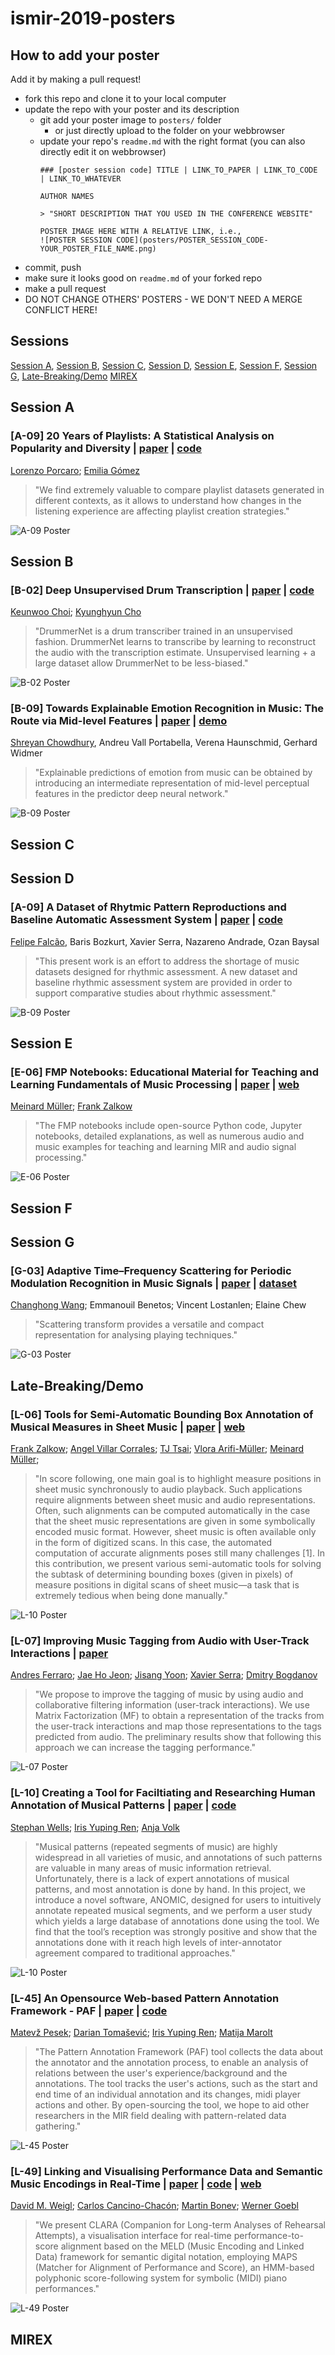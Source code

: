 # ismir-2019-posters

## How to add your poster
Add it by making a pull request!

- fork this repo and clone it to your local computer
- update the repo with your poster and its description
  - git add your poster image to `posters/` folder
    - or just directly upload to the folder on your webbrowser
  - update your repo's `readme.md` with the right format (you can also directly edit it on webbrowser)
    ```
    ### [poster session code] TITLE | LINK_TO_PAPER | LINK_TO_CODE | LINK_TO_WHATEVER

    AUTHOR NAMES

    > "SHORT DESCRIPTION THAT YOU USED IN THE CONFERENCE WEBSITE"

    POSTER IMAGE HERE WITH A RELATIVE LINK, i.e.,
    ![POSTER SESSION CODE](posters/POSTER_SESSION_CODE-YOUR_POSTER_FILE_NAME.png)
    ```
- commit, push
- make sure it looks good on `readme.md` of your forked repo
- make a pull request
- DO NOT CHANGE OTHERS' POSTERS - WE DON'T NEED A MERGE CONFLICT HERE!

## Sessions
[Session A](https://github.com/keunwoochoi/ismir-2019-posters#session-a),
[Session B](https://github.com/keunwoochoi/ismir-2019-posters#session-b),
[Session C](https://github.com/keunwoochoi/ismir-2019-posters#session-c),
[Session D](https://github.com/keunwoochoi/ismir-2019-posters#session-d),
[Session E](https://github.com/keunwoochoi/ismir-2019-posters#session-e),
[Session F](https://github.com/keunwoochoi/ismir-2019-posters#session-f),
[Session G](https://github.com/keunwoochoi/ismir-2019-posters#session-g),
[Late-Breaking/Demo](https://github.com/keunwoochoi/ismir-2019-posters#late-breakingdemo)
[MIREX](https://github.com/keunwoochoi/ismir-2019-posters#mirex)

## Session A

### [A-09] 20 Years of Playlists: A Statistical Analysis on Popularity and Diversity | [paper](http://archives.ismir.net/ismir2019/paper/000013.pdf) | [code](https://github.com/MTG/playlists-stat-analysis)

[Lorenzo Porcaro](https://lorenzoporcaro.wordpress.com/); [Emilia Gómez](https://emiliagomez.com/)
> "We find extremely valuable to compare playlist datasets generated in different contexts, as it allows to understand how changes in the listening experience are affecting playlist creation strategies."

![A-09 Poster](posters/A-09-20-Years-of-Playlists.png)

## Session B

### [B-02] Deep Unsupervised Drum Transcription | [paper](http://archives.ismir.net/ismir2019/paper/000020.pdf) | [code](https://github.com/keunwoochoi/DrummerNet)

[Keunwoo Choi](https://keunwoochoi.wordpress.com); [Kyunghyun Cho](http://www.kyunghyuncho.me)
> "DrummerNet is a drum transcriber trained in an unsupervised fashion. DrummerNet learns to transcribe by learning to reconstruct the audio with the transcription estimate. Unsupervised learning + a large dataset allow DrummerNet to be less-biased."

![B-02 Poster](posters/B-02-Deep-Unsupervised-Drum-Transcription.png)

### [B-09] Towards Explainable Emotion Recognition in Music: The Route via Mid-level Features | [paper](http://archives.ismir.net/ismir2019/paper/000027.pdf) |  [demo](https://shreyanc.github.io/ismir_example.html)

[Shreyan Chowdhury](https://shreyanc.github.io), Andreu Vall Portabella, Verena Haunschmid, Gerhard Widmer

> "Explainable predictions of emotion from music can be obtained by introducing an intermediate representation of mid-level perceptual features in the predictor deep neural network."

![B-09 Poster](posters/B-09-Towards-Explainable-Emotion-Recognition-in-Music.png)


## Session C

## Session D

### [A-09] A Dataset of Rhytmic Pattern Reproductions and Baseline Automatic Assessment System | [paper](http://archives.ismir.net/ismir2019/paper/000052.pdf) | [code](https://github.com/MTG/mast-rhythm-analysis)

[Felipe Falcão](https://www.linkedin.com/in/felipe29vieira), Baris Bozkurt, Xavier Serra, Nazareno Andrade, Ozan Baysal
> "This present work is an effort to address the shortage of music datasets designed for rhythmic assessment. A new dataset and baseline rhythmic assessment system are provided in order to support comparative studies about rhythmic assessment."

![B-09 Poster](posters/D-04-A-Dataset-of-Rhytmic-Pattern-Reproductions-and-Baseline-Automatic-Assessment-System.png)

## Session E

### [E-06] FMP Notebooks: Educational Material for Teaching and Learning Fundamentals of Music Processing | [paper](http://archives.ismir.net/ismir2019/paper/000069.pdf) | [web](https://www.audiolabs-erlangen.de/FMP)

[Meinard Müller](https://www.audiolabs-erlangen.de/fau/professor/mueller); [Frank Zalkow](https://www.audiolabs-erlangen.de/fau/assistant/zalkow)
> "The FMP notebooks include open-source Python code, Jupyter notebooks, detailed explanations, as well as numerous audio and music examples for teaching and learning MIR and audio signal processing."

![E-06 Poster](posters/B-06-FMP.png)

## Session F

## Session G

### [G-03] Adaptive Time–Frequency Scattering for Periodic Modulation Recognition in Music Signals | [paper](http://archives.ismir.net/ismir2019/paper/000099.pdf) | [dataset](https://zenodo.org/record/3250223)

[Changhong Wang](https://changhongw.github.io/); Emmanouil Benetos; Vincent Lostanlen; Elaine Chew
> "Scattering transform provides a versatile and compact representation for analysing playing techniques."

![G-03 Poster](posters/G-03.png)

## Late-Breaking/Demo

### [L-06] Tools for Semi-Automatic Bounding Box Annotation of Musical Measures in Sheet Music | [paper](http://archives.ismir.net/ismir2019/latebreaking/000006.pdf) | [web](https://www.audiolabs-erlangen.de/resources/MIR/2019-ISMIR-LBD-Measures)

[Frank Zalkow](https://www.audiolabs-erlangen.de/fau/assistant/zalkow); [Angel Villar Corrales](); [TJ Tsai](http://pages.hmc.edu/ttsai/); [Vlora Arifi-Müller](https://www.audiolabs-erlangen.de/fau/assistant/arifi-mueller); [Meinard Müller](https://www.audiolabs-erlangen.de/fau/professor/mueller);
> "In score following, one main goal is to highlight measure positions in sheet music synchronously to audio playback. Such applications require alignments between sheet music and audio representations. Often, such alignments can be computed automatically in the case that the sheet music representations are given in some symbolically encoded music format. However, sheet music is often available only in the form of digitized scans. In this case, the automated computation of accurate alignments poses still many challenges [1]. In this contribution, we present various semi-automatic tools for solving the subtask of determining bounding boxes (given in pixels) of measure positions in digital scans of sheet music—a task that is extremely tedious when being done manually."

![L-10 Poster](posters/L-06-Measure-Boundaries.png)

### [L-07] Improving Music Tagging from Audio with User-Track Interactions | [paper](http://archives.ismir.net/ismir2019/latebreaking/000007.pdf)

[Andres Ferraro](https://github.com/andrebola); [Jae Ho Jeon](https://www.linkedin.com/in/jae-ho-jeon-036927126); [Jisang Yoon](https://github.com/js1010); [Xavier Serra](https://www.upf.edu/web/xavier-serra); [Dmitry Bogdanov](https://dbogdanov.github.io/about/)
> "We propose to improve the tagging of music by using audio and collaborative filtering information (user-track interactions). We use Matrix Factorization (MF) to obtain a representation of the tracks from the user-track interactions and map those representations to the tags predicted from audio. The preliminary results show that following this approach we can increase the tagging performance."

![L-07 Poster](posters/L-07-improve-tagging.png)

### [L-10] Creating a Tool for Faciltiating and Researching Human Annotation of Musical Patterns | [paper](http://archives.ismir.net/ismir2019/latebreaking/000010.pdf) | [code](https://github.com/StephanWells/ANOMIC)

[Stephan Wells](); [Iris Yuping Ren](http://irisryp.me/); [Anja Volk](http://www.staff.science.uu.nl/~fleis102/)
> "Musical patterns (repeated segments of music) are highly widespread in all varieties of music, and annotations of such patterns are valuable in many areas of music information retrieval. Unfortunately, there is a lack of expert annotations of musical patterns, and most annotation is done by hand. In this project, we introduce a novel software, ANOMIC, designed for users to intuitively annotate repeated musical segments, and we perform a user study which yields a large database of annotations done using the tool. We find that the tool’s reception was strongly positive and show that the annotations done with it reach high levels of inter-annotator agreement compared to traditional approaches."

![L-10 Poster](posters/L-10-ANOMIC.png)


### [L-45] An Opensource Web-based Pattern Annotation Framework - PAF | [paper](http://archives.ismir.net/ismir2019/latebreaking/000045.pdf) | [code](https://bitbucket.org/ul-fri-lgm/patternannotationframework/src)

[Matevž Pesek](); [Darian Tomašević](); [Iris Yuping Ren](http://irisryp.me/); [Matija Marolt]()
> "The Pattern Annotation Framework (PAF) tool collects the data about the annotator and the annotation process, to enable an analysis of relations between the user's experience/background and the annotations. The tool tracks the user's actions, such as the start and end time of an individual annotation and its changes, midi player actions and other. By open-sourcing the tool, we hope to aid other researchers in the MIR field dealing with pattern-related data gathering."

![L-45 Poster](posters/L-45-PAF.png)

### [L-49] Linking and Visualising Performance Data and Semantic Music Encodings in Real-Time | [paper](http://archives.ismir.net/ismir2019/latebreaking/000049.pdf) | [code](https://github.com/trompamusic/clara) | [web](https://trompa.mdw.ac.at)

[David M. Weigl](https://iwk.mdw.ac.at/david-weigl); [Carlos Cancino-Chacón](http://carloscancinochacon.com/); [Martin Bonev](); [Werner Goebl](https://www.mdw.ac.at/iwk/werner-goebl/)
> "We present CLARA (Companion for Long-term Analyses of Rehearsal Attempts), a visualisation interface for real-time performance-to-score alignment based on the MELD (Music Encoding and Linked Data) framework for semantic digital notation, employing MAPS (Matcher for Alignment of Performance and Score), an HMM-based polyphonic score-following system for symbolic (MIDI) piano performances."

![L-49 Poster](posters/L-49-Performance-Data-Semantic-Music-Encodings.png)


## MIREX
